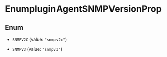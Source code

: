 

# EnumpluginAgentSNMPVersionProp

## Enum


* `SNMPV2C` (value: `"snmpv2c"`)

* `SNMPV3` (value: `"snmpv3"`)



